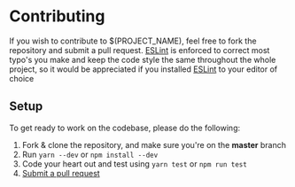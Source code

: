 # Contributing

If you wish to contribute to $(PROJECT_NAME), feel free to fork the repository and submit a pull request.
[ESLint](https://eslint.org/) is enforced to correct most typo's you make and keep the code style the same throughout the whole project, so it would be appreciated if you installed [ESLint](https://eslint.org/) to your editor of choice

## Setup
To get ready to work on the codebase, please do the following:

1. Fork & clone the repository, and make sure you're on the **master** branch
2. Run `yarn --dev` or `npm install --dev`
4. Code your heart out and test using `yarn test` or `npm run test`
6. [Submit a pull request](https://github.com/PassTheWessel/$(PROJECT_NAME)/compare)
